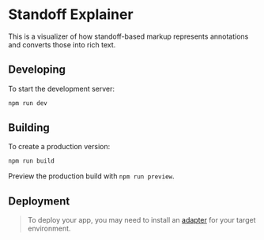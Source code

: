 # Standoff Explainer

This is a visualizer of how standoff-based markup represents annotations and converts those into rich text.

## Developing

To start the development server:

```bash
npm run dev
```

## Building

To create a production version:

```bash
npm run build
```

Preview the production build with `npm run preview`.

## Deployment

> To deploy your app, you may need to install an [adapter](https://kit.svelte.dev/docs/adapters) for your target environment.
